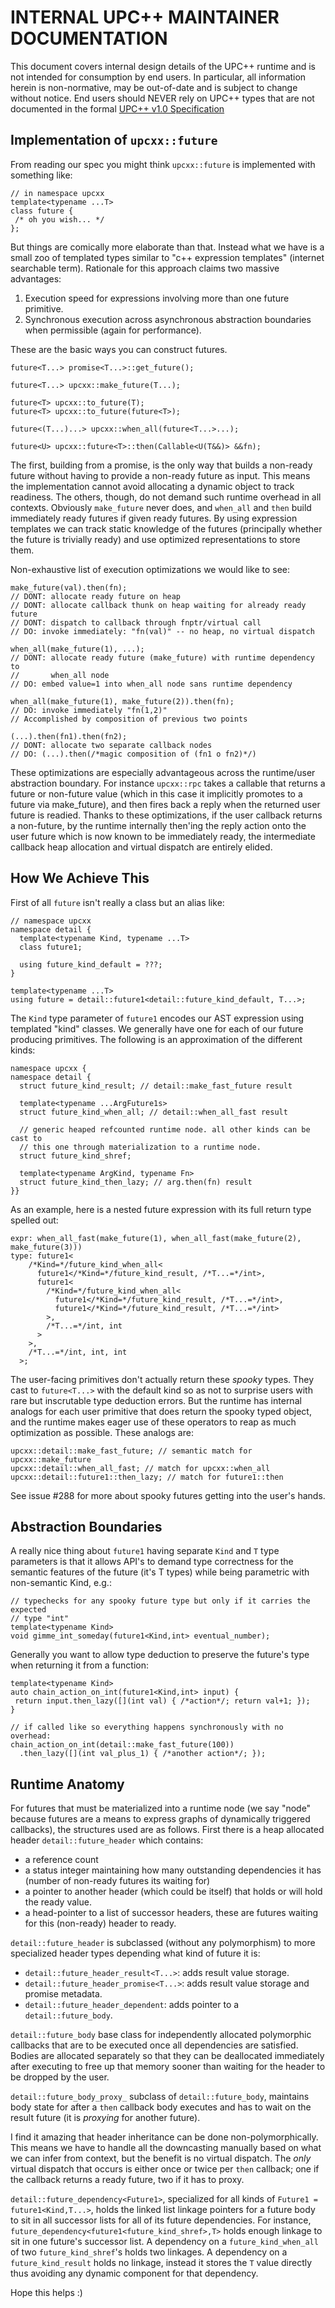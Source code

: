 # INTERNAL UPC++ MAINTAINER DOCUMENTATION #

This document covers internal design details of the UPC++ runtime and is not
intended for consumption by end users. In particular, all information herein is
non-normative, may be out-of-date and is subject to change without notice. End
users should NEVER rely on UPC++ types that are not documented in the formal
[UPC++ v1.0 Specification](https://bitbucket.org/berkeleylab/upcxx/raw/master/docs/spec.pdf)

## Implementation of `upcxx::future` ##

From reading our spec you might think `upcxx::future` is implemented with
something like:

```
// in namespace upcxx
template<typename ...T>
class future {
 /* oh you wish... */
};
```

But things are comically more elaborate than that. Instead what we have is
a small zoo of templated types similar to "c++ expression templates" (internet
searchable term). Rationale for this approach claims two massive advantages:

  1. Execution speed for expressions involving more than one future primitive.
  2. Synchronous execution across asynchronous abstraction boundaries when
     permissible (again for performance).

These are the basic ways you can construct futures.

```
future<T...> promise<T...>::get_future();

future<T...> upcxx::make_future(T...);

future<T> upcxx::to_future(T);
future<T> upcxx::to_future(future<T>);

future<(T...)...> upcxx::when_all(future<T...>...);

future<U> upcxx::future<T>::then(Callable<U(T&&)> &&fn);
```

The first, building from a promise, is the only way that builds a non-ready
future without having to provide a non-ready future as input. This means the
implementation cannot avoid allocating a dynamic object to track readiness.
The others, though, do not demand such runtime overhead in all contexts.
Obviously `make_future` never does, and `when_all` and `then` build immediately
ready futures if given ready futures. By using expression templates we can
track static knowledge of the futures (principally whether the future is
trivially ready) and use optimized representations to store them.

Non-exhaustive list of execution optimizations we would like to see:

```
make_future(val).then(fn);
// DONT: allocate ready future on heap
// DONT: allocate callback thunk on heap waiting for already ready future
// DONT: dispatch to callback through fnptr/virtual call
// DO: invoke immediately: "fn(val)" -- no heap, no virtual dispatch

when_all(make_future(1), ...);
// DONT: allocate ready future (make_future) with runtime dependency to
//       when_all node
// DO: embed value=1 into when_all node sans runtime dependency

when_all(make_future(1), make_future(2)).then(fn);
// DO: invoke immediately "fn(1,2)"
// Accomplished by composition of previous two points

(...).then(fn1).then(fn2);
// DONT: allocate two separate callback nodes
// DO: (...).then(/*magic composition of (fn1 o fn2)*/)
```

These optimizations are especially advantageous across the runtime/user
abstraction boundary. For instance `upcxx::rpc` takes a callable that returns a
future or non-future value (which in this case it implicitly promotes to a
future via make_future), and then fires back a reply when the returned user
future is readied. Thanks to these optimizations, if the user callback returns
a non-future, by the runtime internally then'ing the reply action onto the user
future which is now known to be immediately ready, the intermediate callback
heap allocation and virtual dispatch are entirely elided.

## How We Achieve This ##

First of all `future` isn't really a class but an alias like:

```
// namespace upcxx
namespace detail {
  template<typename Kind, typename ...T>
  class future1;

  using future_kind_default = ???;
}

template<typename ...T>
using future = detail::future1<detail::future_kind_default, T...>;
```

The `Kind` type parameter of `future1` encodes our AST expression using
templated "kind" classes. We generally have one for each of our future
producing primitives. The following is an approximation of the different
kinds:

```
namespace upcxx {
namespace detail {
  struct future_kind_result; // detail::make_fast_future result

  template<typename ...ArgFuture1s>
  struct future_kind_when_all; // detail::when_all_fast result

  // generic heaped refcounted runtime node. all other kinds can be cast to
  // this one through materialization to a runtime node.
  struct future_kind_shref;

  template<typename ArgKind, typename Fn>
  struct future_kind_then_lazy; // arg.then(fn) result
}}
```

As an example, here is a nested future expression with its full return type
spelled out:

```
expr: when_all_fast(make_future(1), when_all_fast(make_future(2), make_future(3)))
type: future1<
    /*Kind=*/future_kind_when_all<
      future1</*Kind=*/future_kind_result, /*T...=*/int>,
      future1<
        /*Kind=*/future_kind_when_all<
          future1</*Kind=*/future_kind_result, /*T...=*/int>,
          future1</*Kind=*/future_kind_result, /*T...=*/int>
        >,
        /*T...=*/int, int
      >
    >,
    /*T...=*/int, int, int
  >;
```

The user-facing primitives don't actually return these *spooky* types. They
cast to `future<T...>` with the default kind so as not to surprise users with
rare but inscrutable type deduction errors. But the runtime has internal
analogs for each user primitive that does return the spooky typed object, and
the runtime makes eager use of these operators to reap as much optimization
as possible. These analogs are:

```
upcxx::detail::make_fast_future; // semantic match for upcxx::make_future
upcxx::detail::when_all_fast; // match for upcxx::when_all
upcxx::detail::future1::then_lazy; // match for future1::then
```

See issue #288 for more about spooky futures getting into the user's hands.

## Abstraction Boundaries ##

A really nice thing about `future1` having separate `Kind` and `T` type
parameters is that it allows API's to demand type correctness for the semantic
features of the future (it's T types) while being parametric with non-semantic
Kind, e.g.:

```
// typechecks for any spooky future type but only if it carries the expected
// type "int"
template<typename Kind>
void gimme_int_someday(future1<Kind,int> eventual_number);
```

Generally you want to allow type deduction to preserve the future's type when
returning it from a function:

```
template<typename Kind>
auto chain_action_on_int(future1<Kind,int> input) {
 return input.then_lazy([](int val) { /*action*/; return val+1; });
}

// if called like so everything happens synchronously with no overhead:
chain_action_on_int(detail::make_fast_future(100))
  .then_lazy([](int val_plus_1) { /*another action*/; });
```


## Runtime Anatomy ##

For futures that must be materialized into a runtime node (we say "node" because
futures are a means to express graphs of dynamically triggered callbacks), the
structures used are as follows. First there is a heap allocated header
`detail::future_header` which contains:

  * a reference count
  * a status integer maintaining how many outstanding dependencies it has (number
    of non-ready futures its waiting for)
  * a pointer to another header (which could be itself) that holds or will hold
    the ready value.
  * a head-pointer to a list of successor headers, these are futures waiting for
    this (non-ready) header to ready.

`detail::future_header` is subclassed (without any polymorphism) to more
specialized header types depending what kind of future it is:

  * `detail::future_header_result<T...>`: adds result value storage.
  * `detail::future_header_promise<T...>`: adds result value storage and
    promise metadata.
  * `detail::future_header_dependent`: adds pointer to a `detail::future_body`.

`detail::future_body` base class for independently allocated polymorphic
callbacks that are to be executed once all dependencies are satisfied. Bodies
are allocated separately so that they can be deallocated immediately after
executing to free up that memory sooner than waiting for the header to be
dropped by the user.

`detail::future_body_proxy_` subclass of `detail::future_body`, maintains
body state for after a `then` callback body executes and has to wait on the
result future (it is *proxying* for another future).

I find it amazing that header inheritance can be done non-polymorphically. This
means we have to handle all the downcasting manually based on what we can infer
from context, but the benefit is no virtual dispatch. The _only_ virtual
dispatch that occurs is either once or twice per `then` callback; one if the
callback returns a ready future, two if it has to proxy.

`detail::future_dependency<Future1>`, specialized for all kinds of
`Future1 = future1<Kind,T...>`, holds the linked list linkage pointers for a
future body to sit in all successor lists for all of its future dependencies.
For instance, `future_dependency<future1<future_kind_shref>,T>` holds enough
linkage to sit in one future's successor list. A dependency on a
`future_kind_when_all` of two `future_kind_shref`'s holds two linkages. A
dependency on a `future_kind_result` holds no linkage, instead it stores the
`T` value directly thus avoiding any dynamic component for that dependency.

Hope this helps :)

